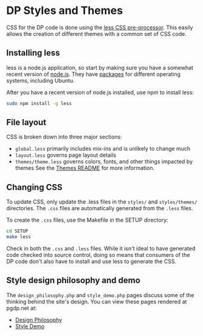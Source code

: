 # DP Styles and Themes

CSS for the DP code is done using the [less CSS pre-processor](http://lesscss.org/).
This easily allows the creation of different themes with a common set of CSS
code.

## Installing less
less is a node.js application, so start by making sure you have a somewhat
recent version of [node.js](https://nodejs.org). They have
[packages](https://nodejs.org/en/download/package-manager) for different
operating systems, including Ubuntu.

After you have a recent version of node.js installed, use npm to install less:
```bash
sudo npm install -g less
```

## File layout
CSS is broken down into three major sections:
* `global.less` primarily includes mix-ins and is unlikely to change much
* `layout.less` governs page layout details
* `themes/theme.less` governs colors, fonts, and other things impacted by themes
  See the [Themes README](themes/README.md) for more information.

## Changing CSS
To update CSS, only update the .less files in the `styles/` and `styles/themes/`
directories. The `.css` files are automatically generated from the `.less` files.

To create the `.css` files, use the Makefile in the SETUP directory:
```bash
cd SETUP
make less
```

Check in both the `.css` and `.less` files. While it isn't ideal to have generated
code checked into source control, doing so means that consumers of the DP code
don't also have to install and use less to generate the CSS.

## Style design philosophy and demo
The `design_philosophy.php` and `style_demo.php` pages discuss some of the
thinking behind the site's design. You can view these pages rendered at pgdp.net
at:

* [Design Philosophy](https://www.pgdp.net/c/styles/design_philosophy.php)
* [Style Demo](https://www.pgdp.net/c/styles/style_demo.php)

